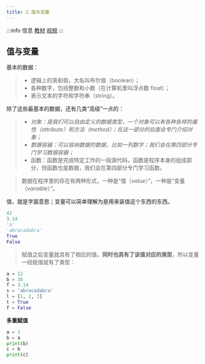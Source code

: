 ```yaml
---
title: 2.值与变量
---
```


:::info 信息
[教材](../pilot/p1-2-structure-1.md)
[视频](https://www.bilibili.com/video/BV14M411j7d4/?vd_source=4a888db8814702b2062fcaf2575be745)
:::

## 值与变量 

基本的数据：

> * 逻辑上的真和假，大名叫布尔值（boolean）；
> * 各种数字，包括整数和小数（在计算机里叫浮点数 float）；
> * 表示文本的字符和字符串（string）。

除了这些最基本的数据，还有几类“高级”一点的：

> - *对象：是我们可以自由定义的数据类型，一个对象可以有各种各样的属性（*attribute*）和方法（*method*）；在这一部分的后面会专门介绍对象；*
> - *数据容器：可以容纳数据的数据，比如一列数字；我们会在第四部分专门学习数据容器；*
> - 函数：函数是完成特定工作的一段源代码，函数是程序本身的组成部分，但函数也是数据，我们会在第四部分专门学习函数。



> 数据在程序里的存在有两种形式，一种是“值（*value*）”，一种是“变量（*variable*）”。

值，就是字面意思；变量可以简单理解为是用来装值这个东西的东西。

```python
42
3.14
'a'
'abracadabra'
True
False
```

> 赋值之后变量就具有了相应的值，**同时也具有了该值对应的类型**，所以变量一经赋值就有了类型：

```python
a = 12
b = 30
f = 3.14
s = 'abracadabra'
l = [1, 2, 3]
t = True
f = False
```

**多重赋值**

```python
a = 1
b = a
print(b)
c = b
print(c)
```

